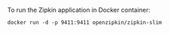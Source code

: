 To run the Zipkin application in Docker container:

    docker run -d -p 9411:9411 openzipkin/zipkin-slim
    
